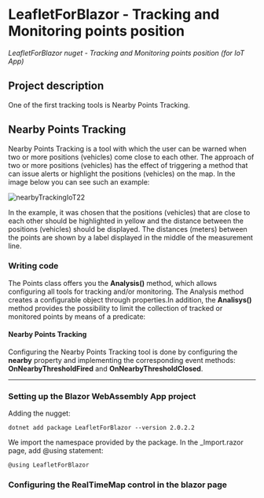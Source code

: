 # LeafletForBlazor - Tracking and Monitoring points position
_LeafletForBlazor nuget - Tracking and Monitoring points position (for IoT App)_
## Project description
One of the first tracking tools is Nearby Points Tracking.
## Nearby Points Tracking

Nearby Points Tracking is a tool with which the user can be warned when two or more positions (vehicles) come close to each other. The approach of two or more positions (vehicles) has the effect of triggering a method that can issue alerts or highlight the positions (vehicles) on the map.
In the image below you can see such an example:

![nearbyTrackingIoT22](https://github.com/ichim/LeafletForBlazorTracking/assets/8348463/46f3aac5-0141-47dd-b155-08f362408626)

In the example, it was chosen that the positions (vehicles) that are close to each other should be highlighted in yellow and the distance between the positions (vehicles) should be displayed. 
The distances (meters) between the points are shown by a label displayed in the middle of the measurement line. 

### Writing code

The Points class offers you the **Analysis()** method, which allows configuring all tools for tracking and/or monitoring. The Analysis method creates a configurable object through properties.In addition, the **Analisys()** method provides the possibility to limit the collection of tracked or monitored points by means of a predicate:



#### Nearby Points Tracking

Configuring the Nearby Points Tracking tool is done by configuring the **nearby** property and implementing the corresponding event methods: **OnNearbyThresholdFired** and **OnNearbyThresholdClosed**.

---

### Setting up the Blazor WebAssembly App project

Adding the nugget:
  
    dotnet add package LeafletForBlazor --version 2.0.2.2

We import the namespace provided by the package. In the _Import.razor page, add @using statement:

    @using LeafletForBlazor

### Configuring the **RealTimeMap** control in the blazor page

